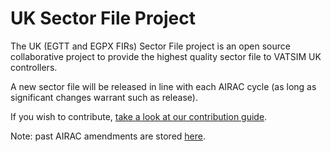 # UK Sector File Project

The UK (EGTT and EGPX FIRs) Sector File project is an open source collaborative project to provide the highest quality sector file to VATSIM UK controllers.

A new sector file will be released in line with each AIRAC cycle (as long as significant changes warrant such as release).

If you wish to contribute, [take a look at our contribution guide](https://github.com/VATSIM-UK/UK-Sector-File/blob/master/Contributing.md).

Note: past AIRAC amendments are stored [here](https://drive.google.com/open?id=0B-vBWgjwDAzqcThza1lIaHJDbEU).
